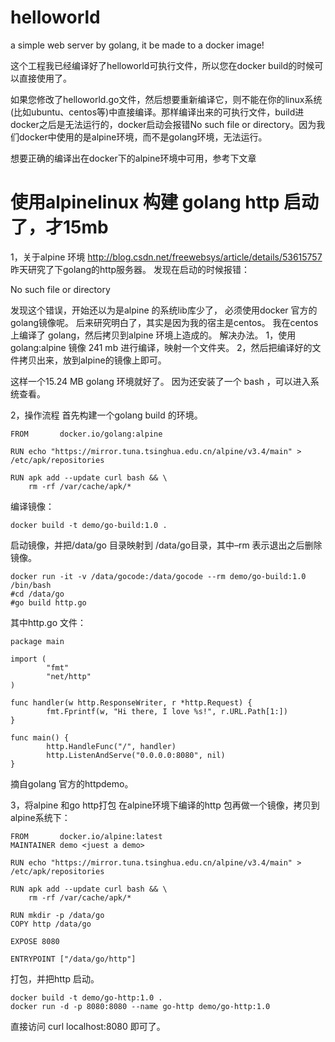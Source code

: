# helloworld
a simple web server by golang, it be made to a docker image!

这个工程我已经编译好了helloworld可执行文件，所以您在docker build的时候可以直接使用了。

如果您修改了helloworld.go文件，然后想要重新编译它，则不能在你的linux系统(比如ubuntu、centos等)中直接编译。那样编译出来的可执行文件，build进docker之后是无法运行的，docker启动会报错No such file or directory。因为我们docker中使用的是alpine环境，而不是golang环境，无法运行。

想要正确的编译出在docker下的alpine环境中可用，参考下文章

# 使用alpinelinux 构建 golang http 启动了，才15mb

1，关于alpine 环境
http://blog.csdn.net/freewebsys/article/details/53615757 
昨天研究了下golang的http服务器。 
发现在启动的时候报错：

No such file or directory

发现这个错误，开始还以为是alpine 的系统lib库少了， 
必须使用docker 官方的golang镜像呢。 
后来研究明白了，其实是因为我的宿主是centos。 
我在centos 上编译了 golang，然后拷贝到alpine 环境上造成的。 
解决办法。 
1，使用golang:alpine 镜像 241 mb 进行编译，映射一个文件夹。 
2，然后把编译好的文件拷贝出来，放到alpine的镜像上即可。

这样一个15.24 MB golang 环境就好了。 
因为还安装了一个 bash ，可以进入系统查看。

2，操作流程
首先构建一个golang build 的环境。
```
FROM       docker.io/golang:alpine

RUN echo "https://mirror.tuna.tsinghua.edu.cn/alpine/v3.4/main" > /etc/apk/repositories

RUN apk add --update curl bash && \
    rm -rf /var/cache/apk/*
```
编译镜像：
```
docker build -t demo/go-build:1.0 .
```
启动镜像，并把/data/go 目录映射到 /data/go目录，其中–rm 表示退出之后删除镜像。
```
docker run -it -v /data/gocode:/data/gocode --rm demo/go-build:1.0 /bin/bash
#cd /data/go
#go build http.go
```
其中http.go 文件：
```
package main

import (
        "fmt"
        "net/http"
)

func handler(w http.ResponseWriter, r *http.Request) {
        fmt.Fprintf(w, "Hi there, I love %s!", r.URL.Path[1:])
}

func main() {
        http.HandleFunc("/", handler)
        http.ListenAndServe("0.0.0.0:8080", nil)
}
```
摘自golang 官方的httpdemo。

3，将alpine 和go http打包
在alpine环境下编译的http 包再做一个镜像，拷贝到alpine系统下：
```
FROM       docker.io/alpine:latest
MAINTAINER demo <juest a demo>

RUN echo "https://mirror.tuna.tsinghua.edu.cn/alpine/v3.4/main" > /etc/apk/repositories

RUN apk add --update curl bash && \
    rm -rf /var/cache/apk/*

RUN mkdir -p /data/go
COPY http /data/go

EXPOSE 8080

ENTRYPOINT ["/data/go/http"]
```
打包，并把http 启动。
```
docker build -t demo/go-http:1.0 .
docker run -d -p 8080:8080 --name go-http demo/go-http:1.0
```
直接访问 curl localhost:8080 即可了。


